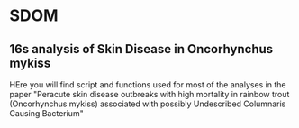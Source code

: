 # SDOM
## 16s analysis of Skin Disease in Oncorhynchus mykiss
HEre you will find script and functions used for most of the analyses in the paper "Peracute skin disease outbreaks with high mortality in rainbow trout (Oncorhynchus mykiss) associated with possibly Undescribed Columnaris Causing Bacterium"
